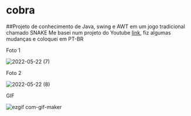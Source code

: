# cobra

##Projeto de conhecimento de Java, swing e AWT em um jogo tradicional chamado SNAKE
Me basei num projeto do Youtube [link](https://www.youtube.com/watch?v=bI6e6qjJ8JQ), fiz algumas mudanças e coloquei em PT-BR

Foto 1

![2022-05-22 (7)](https://user-images.githubusercontent.com/40872405/169877771-c7a941f2-f900-47f8-a90e-a4effda2269b.png)

Foto 2

![2022-05-22 (8)](https://user-images.githubusercontent.com/40872405/169877787-3c64d05f-f250-4efa-b079-0e1d41aea6be.png)

GIF

![ezgif com-gif-maker](https://user-images.githubusercontent.com/40872405/169878655-f011cc15-8734-4f88-aac4-1c3c37759b27.gif)

